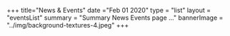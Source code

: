 +++
title="News & Events"
date ="Feb 01 2020"
type = "list"
layout = "eventsList"
summary = "Summary News Events page ..."
bannerImage = "../img/background-textures-4.jpeg"
+++